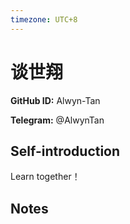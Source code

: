 ```yaml
---
timezone: UTC+8
---
```


# 谈世翔

**GitHub ID:** Alwyn-Tan

**Telegram:** @AlwynTan

## Self-introduction

Learn together！

## Notes

<!-- Content_START -->


<!-- Content_END -->
